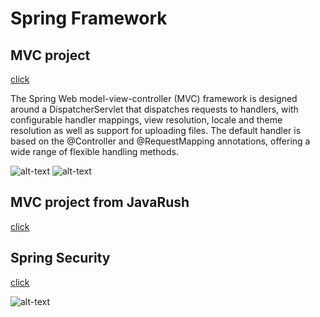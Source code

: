 <h1>Spring Framework</h1>

<h2>MVC project</h2>

[click](https://github.com/self-harm/SpringMVC/tree/main/mvc_practice/mvc_project) 

The Spring Web model-view-controller (MVC) framework is designed around a DispatcherServlet that dispatches requests to handlers, with configurable handler mappings, view resolution, locale and theme resolution as well as support for uploading files. The default handler is based on the @Controller and @RequestMapping annotations, offering a wide range of flexible handling methods. 

![alt-text](https://github.com/self-harm/MVC-projects/blob/main/pngs/qw1.png)
![alt-text](https://github.com/self-harm/MVC-projects/blob/main/pngs/qw2.png)

<h2>MVC project from JavaRush</h2>

[click](https://github.com/self-harm/SpringMVC/tree/main/task3608)

<h2>Spring Security</h2>

[click](https://github.com/self-harm/SpringFramework/tree/main/spring_security)

![alt-text](https://github.com/self-harm/MVC-projects/blob/main/pngs/88.PNG)
